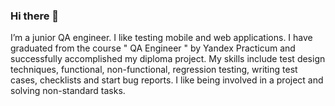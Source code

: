 ### Hi there 👋

I’m a junior QA engineer. I like testing mobile and web applications.
I have graduated from the course " QA Engineer " by Yandex Practicum and successfully accomplished my diploma project. My skills include test design techniques, functional, non-functional, regression testing, writing test cases, checklists and start bug reports. I like being involved in a project and solving non-standard tasks.

<!--
**ekaterina-chuvagina/ekaterina-chuvagina** is a ✨ _special_ ✨ repository because its `README.md` (this file) appears on your GitHub profile.


Here are some ideas to get you started:

- 🔭 I’m currently working on ...
- 🌱 I’m currently learning ...
- 👯 I’m looking to collaborate on ...
- 🤔 I’m looking for help with ...
- 💬 Ask me about ...
- 📫 How to reach me: ...
- 😄 Pronouns: ...
- ⚡ Fun fact: ...

-->
